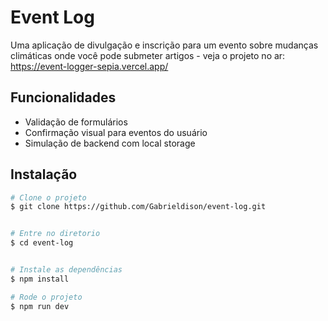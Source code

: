 
# Event Log

Uma aplicação de divulgação e inscrição para um evento sobre mudanças climáticas onde você pode submeter artigos - veja o projeto no ar: https://event-logger-sepia.vercel.app/


## Funcionalidades

- Validação de formulários
- Confirmação visual para eventos do usuário
- Simulação de backend com local storage


## Instalação

```bash
# Clone o projeto 
$ git clone https://github.com/Gabrieldison/event-log.git


# Entre no diretorio
$ cd event-log


# Instale as dependências 
$ npm install 

# Rode o projeto
$ npm run dev


```
    

